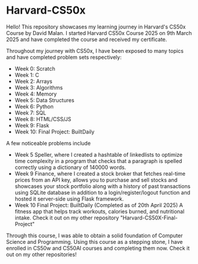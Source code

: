 # Harvard-CS50x
Hello! This repository showcases my learning journey in Harvard's CS50x Course by David Malan.
I started Harvard CS50x Course 2025 on 9th March 2025 and have completed the course and received my certificate.

Throughout my journey with CS50x, I have been exposed to many topics and have completed problem sets respectively:
- Week 0: Scratch
- Week 1: C
- Week 2: Arrays
- Week 3: Algorithms
- Week 4: Memory
- Week 5: Data Structures
- Week 6: Python
- Week 7: SQL
- Week 8: HTML/CSS/JS
- Week 9: Flask
- Week 10: Final Project: BuiltDaily

A few noticeable problems include 
- Week 5 Speller, where I created a hashtable of linkedlists to optimize time complexity in a program that checks that a paragraph is spelled correctly using a dictionary of 140000 words.
- Week 9 Finance, where I created a stock broker that fetches real-time prices from an API key, allows you to purchase and sell stocks and showcases your stock portfolio along with a history of past transactions using SQLite database in addition to a login/register/logout function and hosted it server-side using Flask framework.
- Week 10 Final Project: BuiltDaily (Completed as of 20th April 2025) A fitness app that helps track workouts, calories burned, and nutritional intake. Check it out on my other repository "Harvard-CS50X-Final-Project"

Through this course, I was able to obtain a solid foundation of Computer Science and Programming. Using this course as a stepping stone, I have enrolled in CS50w and CS50AI courses and completing them now. Check it out on my other repositories!
